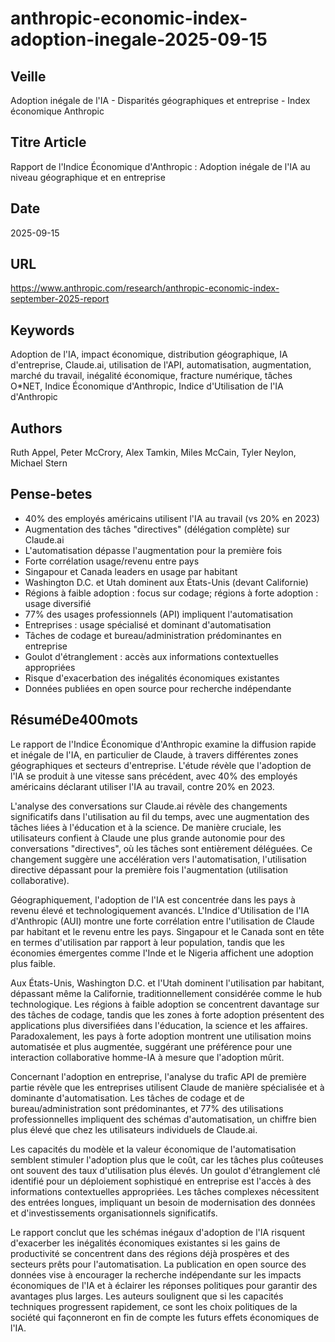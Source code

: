 # anthropic-economic-index-adoption-inegale-2025-09-15
## Veille
Adoption inégale de l'IA - Disparités géographiques et entreprise - Index économique Anthropic
## Titre Article
Rapport de l'Indice Économique d'Anthropic : Adoption inégale de l'IA au niveau géographique et en entreprise
## Date
2025-09-15
## URL
https://www.anthropic.com/research/anthropic-economic-index-september-2025-report
## Keywords
Adoption de l'IA, impact économique, distribution géographique, IA d'entreprise, Claude.ai, utilisation de l'API, automatisation, augmentation, marché du travail, inégalité économique, fracture numérique, tâches O*NET, Indice Économique d'Anthropic, Indice d'Utilisation de l'IA d'Anthropic
## Authors
Ruth Appel, Peter McCrory, Alex Tamkin, Miles McCain, Tyler Neylon, Michael Stern
## Pense-betes
- 40% des employés américains utilisent l'IA au travail (vs 20% en 2023)
- Augmentation des tâches "directives" (délégation complète) sur Claude.ai
- L'automatisation dépasse l'augmentation pour la première fois
- Forte corrélation usage/revenu entre pays
- Singapour et Canada leaders en usage par habitant
- Washington D.C. et Utah dominent aux États-Unis (devant Californie)
- Régions à faible adoption : focus sur codage; régions à forte adoption : usage diversifié
- 77% des usages professionnels (API) impliquent l'automatisation
- Entreprises : usage spécialisé et dominant d'automatisation
- Tâches de codage et bureau/administration prédominantes en entreprise
- Goulot d'étranglement : accès aux informations contextuelles appropriées
- Risque d'exacerbation des inégalités économiques existantes
- Données publiées en open source pour recherche indépendante
## RésuméDe400mots
Le rapport de l'Indice Économique d'Anthropic examine la diffusion rapide et inégale de l'IA, en particulier de Claude, à travers différentes zones géographiques et secteurs d'entreprise. L'étude révèle que l'adoption de l'IA se produit à une vitesse sans précédent, avec 40% des employés américains déclarant utiliser l'IA au travail, contre 20% en 2023.

L'analyse des conversations sur Claude.ai révèle des changements significatifs dans l'utilisation au fil du temps, avec une augmentation des tâches liées à l'éducation et à la science. De manière cruciale, les utilisateurs confient à Claude une plus grande autonomie pour des conversations "directives", où les tâches sont entièrement déléguées. Ce changement suggère une accélération vers l'automatisation, l'utilisation directive dépassant pour la première fois l'augmentation (utilisation collaborative).

Géographiquement, l'adoption de l'IA est concentrée dans les pays à revenu élevé et technologiquement avancés. L'Indice d'Utilisation de l'IA d'Anthropic (AUI) montre une forte corrélation entre l'utilisation de Claude par habitant et le revenu entre les pays. Singapour et le Canada sont en tête en termes d'utilisation par rapport à leur population, tandis que les économies émergentes comme l'Inde et le Nigeria affichent une adoption plus faible.

Aux États-Unis, Washington D.C. et l'Utah dominent l'utilisation par habitant, dépassant même la Californie, traditionnellement considérée comme le hub technologique. Les régions à faible adoption se concentrent davantage sur des tâches de codage, tandis que les zones à forte adoption présentent des applications plus diversifiées dans l'éducation, la science et les affaires. Paradoxalement, les pays à forte adoption montrent une utilisation moins automatisée et plus augmentée, suggérant une préférence pour une interaction collaborative homme-IA à mesure que l'adoption mûrit.

Concernant l'adoption en entreprise, l'analyse du trafic API de première partie révèle que les entreprises utilisent Claude de manière spécialisée et à dominante d'automatisation. Les tâches de codage et de bureau/administration sont prédominantes, et 77% des utilisations professionnelles impliquent des schémas d'automatisation, un chiffre bien plus élevé que chez les utilisateurs individuels de Claude.ai.

Les capacités du modèle et la valeur économique de l'automatisation semblent stimuler l'adoption plus que le coût, car les tâches plus coûteuses ont souvent des taux d'utilisation plus élevés. Un goulot d'étranglement clé identifié pour un déploiement sophistiqué en entreprise est l'accès à des informations contextuelles appropriées. Les tâches complexes nécessitent des entrées longues, impliquant un besoin de modernisation des données et d'investissements organisationnels significatifs.

Le rapport conclut que les schémas inégaux d'adoption de l'IA risquent d'exacerber les inégalités économiques existantes si les gains de productivité se concentrent dans des régions déjà prospères et des secteurs prêts pour l'automatisation. La publication en open source des données vise à encourager la recherche indépendante sur les impacts économiques de l'IA et à éclairer les réponses politiques pour garantir des avantages plus larges. Les auteurs soulignent que si les capacités techniques progressent rapidement, ce sont les choix politiques de la société qui façonneront en fin de compte les futurs effets économiques de l'IA.
